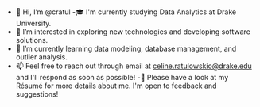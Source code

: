 - 👋 Hi, I’m @cratul
-🎓  I'm currently studying Data Analytics at Drake University.
- 👀 I’m interested in exploring new technologies and developing software solutions.
- 🌱 I’m currently learning data modeling, database management, and outlier analysis. 
- 📫 Feel free to reach out through email at celine.ratulowskio@drake.edu and I'll respond as soon as possible!
-📄  Please have a look at my Résumé for more details about me. I'm open to feedback and suggestions!
<!---
cratul/cratul is a ✨ special ✨ repository because its `README.md` (this file) appears on your GitHub profile.
You can click the Preview link to take a look at your changes.
--->
